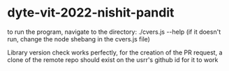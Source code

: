 # dyte-vit-2022-nishit-pandit


to run the program, navigate to the directory:
./cvers.js --help
(if it doesn't run, change the node shebang in the cvers.js file)


Library version check works perfectly, for the creation of the PR request, a clone of the remote repo should exist on the usrr's github id for it to work
